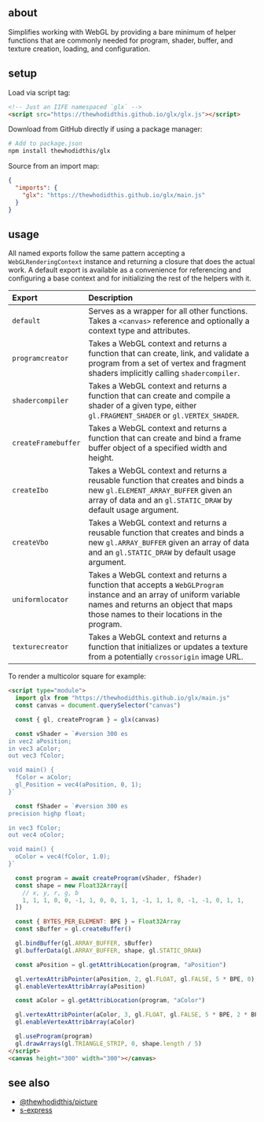 ## about

Simplifies working with WebGL by providing a bare minimum of helper functions that are commonly needed for program, shader, buffer, and texture creation, loading, and configuration.

## setup

Load via script tag:

```html
<!-- Just an IIFE namespaced `glx` -->
<script src="https://thewhodidthis.github.io/glx/glx.js"></script>
```

Download from GitHub directly if using a package manager:

```sh
# Add to package.json
npm install thewhodidthis/glx
```

Source from an import map:

```json
{
  "imports": {
    "glx": "https://thewhodidthis.github.io/glx/main.js"
  }
}
```

## usage

All named exports follow the same pattern accepting a `WebGLRenderingContext` instance and returning a closure that does the actual work. A default export is available as a convenience for referencing and configuring a base context and for initializing the rest of the helpers with it.

| Export | Description |
| :---   | :---        |
| `default` | Serves as a wrapper for all other functions. Takes a `<canvas>` reference and optionally a context type and attributes. |
| `programcreator` | Takes a WebGL context and returns a function that can create, link, and validate a program from a set of vertex and fragment shaders implicitly calling `shadercompiler`. |
| `shadercompiler` | Takes a WebGL context and returns a function that can create and compile a shader of a given type, either `gl.FRAGMENT_SHADER` or `gl.VERTEX_SHADER`. |
| `createFramebuffer` | Takes a WebGL context and returns a function that can create and bind a frame buffer object of a specified width and height. |
| `createIbo` | Takes a WebGL context and returns a reusable function that creates and binds a new `gl.ELEMENT_ARRAY_BUFFER` given an array of data and an  `gl.STATIC_DRAW` by default usage argument. |
| `createVbo` | Takes a WebGL context and returns a reusable function that creates and binds a new `gl.ARRAY_BUFFER` given an array of data and an  `gl.STATIC_DRAW` by default usage argument. |
| `uniformlocator` | Takes a WebGL context and returns a function that accepts a `WebGLProgram` instance and an array of uniform variable names and returns an object that maps those names to their locations in the program. |
| `texturecreator` | Takes a WebGL context and returns a function that initializes or updates a texture from a potentially `crossorigin` image URL. |

To render a multicolor square for example:

```html
<script type="module">
  import glx from "https://thewhodidthis.github.io/glx/main.js"
  const canvas = document.querySelector("canvas")

  const { gl, createProgram } = glx(canvas)

  const vShader = `#version 300 es
in vec2 aPosition;
in vec3 aColor;
out vec3 fColor;

void main() {
  fColor = aColor;
  gl_Position = vec4(aPosition, 0, 1);
}`

  const fShader = `#version 300 es
precision highp float;

in vec3 fColor;
out vec4 oColor;

void main() {
  oColor = vec4(fColor, 1.0);
}`

  const program = await createProgram(vShader, fShader)
  const shape = new Float32Array([
    // x, y, r, g, b
    1, 1, 1, 0, 0, -1, 1, 0, 0, 1, 1, -1, 1, 1, 0, -1, -1, 0, 1, 1,
  ])

  const { BYTES_PER_ELEMENT: BPE } = Float32Array
  const sBuffer = gl.createBuffer()

  gl.bindBuffer(gl.ARRAY_BUFFER, sBuffer)
  gl.bufferData(gl.ARRAY_BUFFER, shape, gl.STATIC_DRAW)

  const aPosition = gl.getAttribLocation(program, "aPosition")

  gl.vertexAttribPointer(aPosition, 2, gl.FLOAT, gl.FALSE, 5 * BPE, 0)
  gl.enableVertexAttribArray(aPosition)

  const aColor = gl.getAttribLocation(program, "aColor")

  gl.vertexAttribPointer(aColor, 3, gl.FLOAT, gl.FALSE, 5 * BPE, 2 * BPE)
  gl.enableVertexAttribArray(aColor)

  gl.useProgram(program)
  gl.drawArrays(gl.TRIANGLE_STRIP, 0, shape.length / 5)
</script>
<canvas height="300" width="300"></canvas>
```

## see also

- [@thewhodidthis/picture](https://github.com/thewhodidthis/picture/)
- [s-express](https://github.com/thewhodidthis/shaderexpress/)
